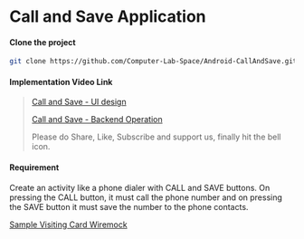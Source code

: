 # Call and Save Application

#### Clone the project

```sh
git clone https://github.com/Computer-Lab-Space/Android-CallAndSave.git
```

#### Implementation Video Link
> [Call and Save - UI design](https://youtu.be/oNTtnl11Ejc)
>
> [Call and Save - Backend Operation](https://youtu.be/V7R0ODdmF0I)
>
> Please do Share, Like, Subscribe and support us, finally hit the bell icon.

#### Requirement
Create an activity like a phone dialer with CALL and SAVE buttons. On pressing the CALL
button, it must call the phone number and on pressing the SAVE button it must save the number
to the phone contacts.

[Sample Visiting Card Wiremock]()
